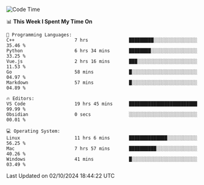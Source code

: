 
<!--START_SECTION:waka-->
![Code Time](http://img.shields.io/badge/Code%20Time-2%2C572%20hrs%2052%20mins-blue)

📊 **This Week I Spent My Time On** 

```text
💬 Programming Languages: 
C++                      7 hrs               █████████░░░░░░░░░░░░░░░░   35.46 % 
Python                   6 hrs 34 mins       ████████░░░░░░░░░░░░░░░░░   33.25 % 
Vue.js                   2 hrs 16 mins       ███░░░░░░░░░░░░░░░░░░░░░░   11.53 % 
Go                       58 mins             █░░░░░░░░░░░░░░░░░░░░░░░░   04.97 % 
Markdown                 57 mins             █░░░░░░░░░░░░░░░░░░░░░░░░   04.89 % 

🔥 Editors: 
VS Code                  19 hrs 45 mins      █████████████████████████   99.99 % 
Obsidian                 0 secs              ░░░░░░░░░░░░░░░░░░░░░░░░░   00.01 % 

💻 Operating System: 
Linux                    11 hrs 6 mins       ██████████████░░░░░░░░░░░   56.25 % 
Mac                      7 hrs 57 mins       ██████████░░░░░░░░░░░░░░░   40.26 % 
Windows                  41 mins             █░░░░░░░░░░░░░░░░░░░░░░░░   03.49 % 
```


 Last Updated on 02/10/2024 18:44:22 UTC
<!--END_SECTION:waka-->

